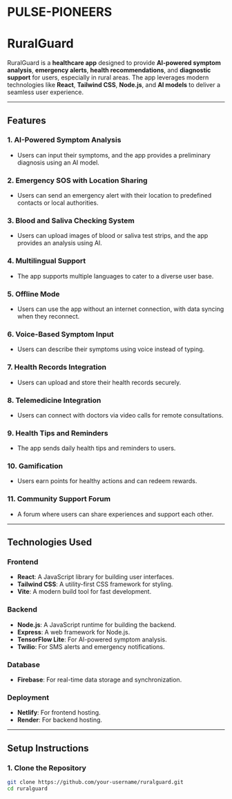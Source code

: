 # PULSE-PIONEERS
# RuralGuard

RuralGuard is a **healthcare app** designed to provide **AI-powered symptom analysis**, **emergency alerts**, **health recommendations**, and **diagnostic support** for users, especially in rural areas. The app leverages modern technologies like **React**, **Tailwind CSS**, **Node.js**, and **AI models** to deliver a seamless user experience.

---

## Features

### 1. **AI-Powered Symptom Analysis**
   - Users can input their symptoms, and the app provides a preliminary diagnosis using an AI model.

### 2. **Emergency SOS with Location Sharing**
   - Users can send an emergency alert with their location to predefined contacts or local authorities.

### 3. **Blood and Saliva Checking System**
   - Users can upload images of blood or saliva test strips, and the app provides an analysis using AI.

### 4. **Multilingual Support**
   - The app supports multiple languages to cater to a diverse user base.

### 5. **Offline Mode**
   - Users can use the app without an internet connection, with data syncing when they reconnect.

### 6. **Voice-Based Symptom Input**
   - Users can describe their symptoms using voice instead of typing.

### 7. **Health Records Integration**
   - Users can upload and store their health records securely.

### 8. **Telemedicine Integration**
   - Users can connect with doctors via video calls for remote consultations.

### 9. **Health Tips and Reminders**
   - The app sends daily health tips and reminders to users.

### 10. **Gamification**
   - Users earn points for healthy actions and can redeem rewards.

### 11. **Community Support Forum**
   - A forum where users can share experiences and support each other.

---

## Technologies Used

### Frontend
- **React**: A JavaScript library for building user interfaces.
- **Tailwind CSS**: A utility-first CSS framework for styling.
- **Vite**: A modern build tool for fast development.

### Backend
- **Node.js**: A JavaScript runtime for building the backend.
- **Express**: A web framework for Node.js.
- **TensorFlow Lite**: For AI-powered symptom analysis.
- **Twilio**: For SMS alerts and emergency notifications.

### Database
- **Firebase**: For real-time data storage and synchronization.

### Deployment
- **Netlify**: For frontend hosting.
- **Render**: For backend hosting.

---

## Setup Instructions

### 1. **Clone the Repository**
   ```bash
   git clone https://github.com/your-username/ruralguard.git
   cd ruralguard
